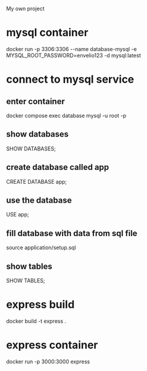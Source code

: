 My own project

# mysql container

docker run -p 3306:3306 --name database-mysql -e MYSQL_ROOT_PASSWORD=envelio123 -d mysql:latest

# connect to mysql service

## enter container

docker compose exec database mysql -u root -p

## show databases

SHOW DATABASES;

## create database called app

CREATE DATABASE app;

## use the database

USE app;

## fill database with data from sql file

source application/setup.sql

## show tables

SHOW TABLES;

# express build

docker build -t express .

# express container

docker run -p 3000:3000 express
